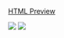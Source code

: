 [HTML Preview](https://htmlpreview.github.io/?https://github.com/Dalmontron05/csc102-projects/blob/main/1.2-2.1/index.html)

![](https://i.imgur.com/LP0uuNa.png)
![](https://i.imgur.com/x4Nqn9C.png)
